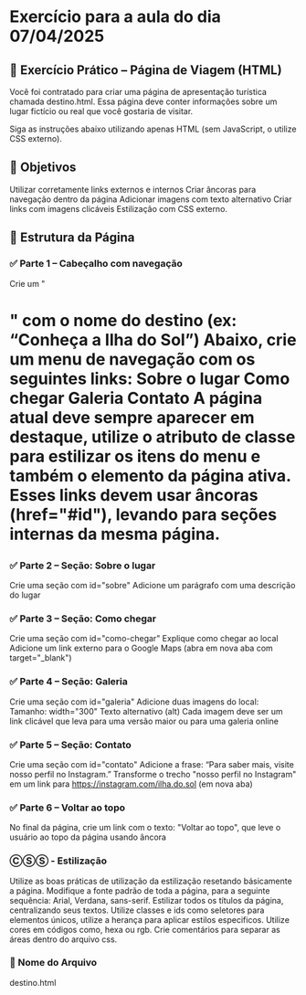 # Exercício para a aula do dia 07/04/2025

## 🧠 Exercício Prático – Página de Viagem (HTML)
Você foi contratado para criar uma página de apresentação turística chamada destino.html. Essa página deve conter informações sobre um lugar fictício ou real que você gostaria de visitar.

Siga as instruções abaixo utilizando apenas HTML (sem JavaScript, o utilize CSS externo).

## 🎯 Objetivos
Utilizar corretamente links externos e internos
Criar âncoras para navegação dentro da página
Adicionar imagens com texto alternativo
Criar links com imagens clicáveis
Estilização com CSS externo.

## 📌 Estrutura da Página
### ✅ Parte 1 – Cabeçalho com navegação
Crie um "<h1>" com o nome do destino (ex: “Conheça a Ilha do Sol”)
Abaixo, crie um menu de navegação com os seguintes links:
Sobre o lugar
Como chegar
Galeria
Contato
A página atual deve sempre aparecer em destaque, utilize o atributo de classe para estilizar os itens do menu e também o elemento da página ativa.
Esses links devem usar âncoras (href="#id"), levando para seções internas da mesma página.

### ✅ Parte 2 – Seção: Sobre o lugar
Crie uma seção com id="sobre"
Adicione um parágrafo com uma descrição do lugar

### ✅ Parte 3 – Seção: Como chegar
Crie uma seção com id="como-chegar"
Explique como chegar ao local
Adicione um link externo para o Google Maps (abra em nova aba com target="_blank")

### ✅ Parte 4 – Seção: Galeria
Crie uma seção com id="galeria"
Adicione duas imagens do local:
Tamanho: width="300"
Texto alternativo (alt)
Cada imagem deve ser um link clicável que leva para uma versão maior ou para uma galeria online

### ✅ Parte 5 – Seção: Contato
Crie uma seção com id="contato"
Adicione a frase:
“Para saber mais, visite nosso perfil no Instagram.”
Transforme o trecho "nosso perfil no Instagram" em um link para https://instagram.com/ilha.do.sol (em nova aba)

### ✅ Parte 6 – Voltar ao topo
No final da página, crie um link com o texto:
"Voltar ao topo", que leve o usuário ao topo da página usando âncora

### ⒸⓈⓈ - Estilização
Utilize as boas práticas de utilização da estilização resetando básicamente a página.
Modifique a fonte padrão de toda a página, para a seguinte sequência: Arial, Verdana, sans-serif.
Estilizar todos os títulos da página, centralizando seus textos.
Utilize classes e ids como seletores para elementos únicos, utilize a herança para aplicar estilos especificos.
Utilize cores em códigos como, hexa ou rgb.
Crie comentários para separar as áreas dentro do arquivo css.

### 💾 Nome do Arquivo
destino.html
